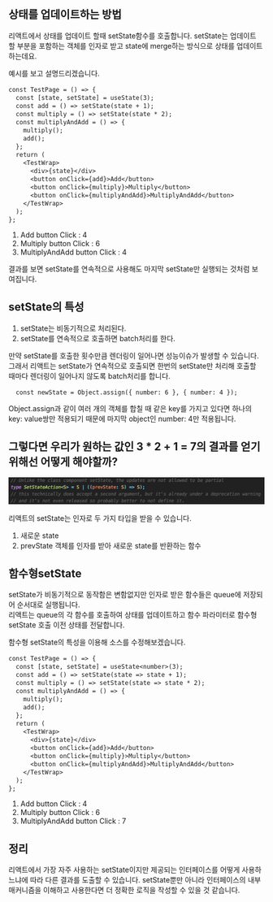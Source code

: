 ## 상태를 업데이트하는 방법

리액트에서 상태를 업데이트 할때 setState함수를 호출합니다. setState는 업데이트 할 부분을 포함하는 객체를 인자로 받고 state에 merge하는 방식으로 상태를 업데이트하는데요.

예시를 보고 설명드리겠습니다.
```tsx
const TestPage = () => {
  const [state, setState] = useState(3);
  const add = () => setState(state + 1);
  const multiply = () => setState(state * 2);
  const multiplyAndAdd = () => {
    multiply();
    add();
  };
  return (
    <TestWrap>
      <div>{state}</div>
      <button onClick={add}>Add</button>
      <button onClick={multiply}>Multiply</button>
      <button onClick={multiplyAndAdd}>MultiplyAndAdd</button>
    </TestWrap>
  );
};
```

1.  Add button Click : 4
2.  Multiply button Click : 6
3.  MultiplyAndAdd button Click : 4

결과를 보면 setState를 연속적으로 사용해도 마지막 setState만 실행되는 것처럼 보여집니다.

## setState의 특성

1.  setState는 비동기적으로 처리된다.
2.  setState를 연속적으로 호출하면 batch처리를 한다.

만약 setState를 호출한 횟수만큼 렌더링이 일어나면 성능이슈가 발생할 수 있습니다.   
그래서 리액트는 setState가 연속적으로 호출되면 한번의 setState만 처리해 호출할 때마다 렌더링이 일어나지 않도록 batch처리를 합니다.   

```tsx
  const newState = Object.assign({ number: 6 }, { number: 4 });
```

Object.assign과 같이 여러 개의 객체를 합칠 때 같은 key를 가지고 있다면 하나의 key: value쌍만 적용되기 때문에 마지막 object인 number: 4만 적용됩니다.

## 그렇다면 우리가 원하는 값인 3 \* 2 + 1 = 7의 결과를 얻기 위해선 어떻게 해야할까?

![react](../images/react/img.png)

리액트의 setState는 인자로 두 가지 타입을 받을 수 있습니다.

1.  새로운 state
2.  prevState 객체를 인자를 받아 새로운 state를 반환하는 함수

## 함수형setState

setState가 비동기적으로 동작함은 변함없지만 인자로 받은 함수들은 queue에 저장되어 순서대로 실행됩니다.   
리액트는 queue의 각 함수를 호출하여 상태를 업데이트하고 함수 파라미터로 함수형 setState 호출 이전 상태를 전달합니다.  

함수형 setState의 특성을 이용해 소스를 수정해보겠습니다.

```tsx
const TestPage = () => {
  const [state, setState] = useState<number>(3);
  const add = () => setState(state => state + 1);
  const multiply = () => setState(state => state * 2);
  const multiplyAndAdd = () => {
    multiply();
    add();
  };
  return (
    <TestWrap>
      <div>{state}</div>
      <button onClick={add}>Add</button>
      <button onClick={multiply}>Multiply</button>
      <button onClick={multiplyAndAdd}>MultiplyAndAdd</button>
    </TestWrap>
  );
};
```

1.  Add button Click : 4
2.  Multiply button Click : 6
3.  MultiplyAndAdd button Click : 7

## 정리
리액트에서 가장 자주 사용하는 setState이지만 제공되는 인터페이스를 어떻게 사용하느냐에 따라 다른 결과를 도출할 수 있습니다.
setState뿐만 아니라 인터페이스의 내부 매커니즘을 이해하고 사용한다면 더 정확한 로직을 작성할 수 있을 것 같습니다.